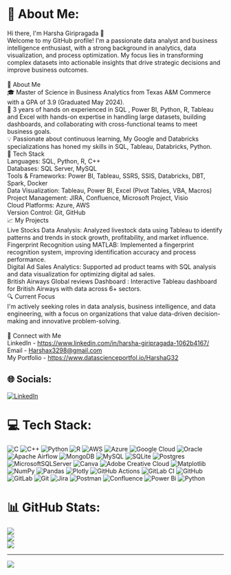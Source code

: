 # 💫 About Me:
Hi there, I'm Harsha Giripragada 👋<br>Welcome to my GitHub profile! I'm a passionate data analyst and business intelligence enthusiast, with a strong background in analytics, data visualization, and process optimization. My focus lies in transforming complex datasets into actionable insights that drive strategic decisions and improve business outcomes.<br><br>🚀 About Me<br>🎓 Master of Science in Business Analytics from Texas A&M Commerce with a GPA of 3.9 (Graduated May 2024).<br>💼 3 years of hands on experienced in SQL , Power BI, Python, R, Tableau and Excel with hands-on expertise in handling large datasets, building dashboards, and collaborating with cross-functional teams to meet business goals.<br>💡 Passionate about continuous learning, My Google and Databricks specializations has honed my skills in SQL, Tableau, Databricks, Python.<br>🔧 Tech Stack<br>Languages: SQL, Python, R, C++<br>Databases: SQL Server, MySQL<br>Tools & Frameworks: Power BI, Tableau, SSRS, SSIS, Databricks, DBT, Spark, Docker<br>Data Visualization: Tableau, Power BI, Excel (Pivot Tables, VBA, Macros)<br>Project Management: JIRA, Confluence, Microsoft Project, Visio<br>Cloud Platforms: Azure, AWS<br>Version Control: Git, GitHub<br>📈 My Projects<br>Live Stocks Data Analysis: Analyzed livestock data using Tableau to identify patterns and trends in stock growth, profitability, and market influence.<br>Fingerprint Recognition using MATLAB: Implemented a fingerprint recognition system, improving identification accuracy and process performance.<br>Digital Ad Sales Analytics: Supported ad product teams with SQL analysis and data visualization for optimizing digital ad sales.<br>British Airways Global reviews Dashboard : Interactive Tableau dashboard for British Airways with data across 6+ sectors.<br>🔍 Current Focus<br>I'm actively seeking roles in data analysis, business intelligence, and data engineering, with a focus on organizations that value data-driven decision-making and innovative problem-solving.<br><br>💼 Connect with Me<br>LinkedIn - https://www.linkedin.com/in/harsha-giripragada-1062b4167/<br>Email - Harshax3298@gmail.com<br>My Portfolio - https://www.datascienceportfol.io/HarshaG32<br>


## 🌐 Socials:
[![LinkedIn](https://img.shields.io/badge/LinkedIn-%230077B5.svg?logo=linkedin&logoColor=white)](https://linkedin.com/in/https://www.linkedin.com/in/harsha-giripragada-1062b4167/) 

# 💻 Tech Stack:
![C](https://img.shields.io/badge/c-%2300599C.svg?style=for-the-badge&logo=c&logoColor=white) ![C++](https://img.shields.io/badge/c++-%2300599C.svg?style=for-the-badge&logo=c%2B%2B&logoColor=white) ![Python](https://img.shields.io/badge/python-3670A0?style=for-the-badge&logo=python&logoColor=ffdd54) ![R](https://img.shields.io/badge/r-%23276DC3.svg?style=for-the-badge&logo=r&logoColor=white) ![AWS](https://img.shields.io/badge/AWS-%23FF9900.svg?style=for-the-badge&logo=amazon-aws&logoColor=white) ![Azure](https://img.shields.io/badge/azure-%230072C6.svg?style=for-the-badge&logo=microsoftazure&logoColor=white) ![Google Cloud](https://img.shields.io/badge/GoogleCloud-%234285F4.svg?style=for-the-badge&logo=google-cloud&logoColor=white) ![Oracle](https://img.shields.io/badge/Oracle-F80000?style=for-the-badge&logo=oracle&logoColor=white) ![Apache Airflow](https://img.shields.io/badge/Apache%20Airflow-017CEE?style=for-the-badge&logo=Apache%20Airflow&logoColor=white) ![MongoDB](https://img.shields.io/badge/MongoDB-%234ea94b.svg?style=for-the-badge&logo=mongodb&logoColor=white) ![MySQL](https://img.shields.io/badge/mysql-4479A1.svg?style=for-the-badge&logo=mysql&logoColor=white) ![SQLite](https://img.shields.io/badge/sqlite-%2307405e.svg?style=for-the-badge&logo=sqlite&logoColor=white) ![Postgres](https://img.shields.io/badge/postgres-%23316192.svg?style=for-the-badge&logo=postgresql&logoColor=white) ![MicrosoftSQLServer](https://img.shields.io/badge/Microsoft%20SQL%20Server-CC2927?style=for-the-badge&logo=microsoft%20sql%20server&logoColor=white) ![Canva](https://img.shields.io/badge/Canva-%2300C4CC.svg?style=for-the-badge&logo=Canva&logoColor=white) ![Adobe Creative Cloud](https://img.shields.io/badge/Adobe%20Creative%20Cloud-DA1F26.svg?style=for-the-badge&logo=Adobe%20Creative%20Cloud&logoColor=white) ![Matplotlib](https://img.shields.io/badge/Matplotlib-%23ffffff.svg?style=for-the-badge&logo=Matplotlib&logoColor=black) ![NumPy](https://img.shields.io/badge/numpy-%23013243.svg?style=for-the-badge&logo=numpy&logoColor=white) ![Pandas](https://img.shields.io/badge/pandas-%23150458.svg?style=for-the-badge&logo=pandas&logoColor=white) ![Plotly](https://img.shields.io/badge/Plotly-%233F4F75.svg?style=for-the-badge&logo=plotly&logoColor=white) ![GitHub Actions](https://img.shields.io/badge/github%20actions-%232671E5.svg?style=for-the-badge&logo=githubactions&logoColor=white) ![GitLab CI](https://img.shields.io/badge/gitlab%20CI-%23181717.svg?style=for-the-badge&logo=gitlab&logoColor=white) ![GitHub](https://img.shields.io/badge/github-%23121011.svg?style=for-the-badge&logo=github&logoColor=white) ![GitLab](https://img.shields.io/badge/gitlab-%23181717.svg?style=for-the-badge&logo=gitlab&logoColor=white) ![Git](https://img.shields.io/badge/git-%23F05033.svg?style=for-the-badge&logo=git&logoColor=white) ![Jira](https://img.shields.io/badge/jira-%230A0FFF.svg?style=for-the-badge&logo=jira&logoColor=white) ![Postman](https://img.shields.io/badge/Postman-FF6C37?style=for-the-badge&logo=postman&logoColor=white) ![Confluence](https://img.shields.io/badge/confluence-%23172BF4.svg?style=for-the-badge&logo=confluence&logoColor=white) ![Power Bi](https://img.shields.io/badge/power_bi-F2C811?style=for-the-badge&logo=powerbi&logoColor=black) ![Python](https://img.shields.io/badge/python-3670A0?style=for-the-badge&logo=python&logoColor=ffdd54)
# 📊 GitHub Stats:
![](https://github-readme-stats.vercel.app/api?username=Harshag32&theme=dark&hide_border=false&include_all_commits=false&count_private=false)<br/>
![](https://github-readme-streak-stats.herokuapp.com/?user=Harshag32&theme=dark&hide_border=false)<br/>
![](https://github-readme-stats.vercel.app/api/top-langs/?username=Harshag32&theme=dark&hide_border=false&include_all_commits=false&count_private=false&layout=compact)

---
[![](https://visitcount.itsvg.in/api?id=Harshag32&icon=0&color=0)](https://visitcount.itsvg.in)

<!-- Proudly created with GPRM ( https://gprm.itsvg.in ) -->
